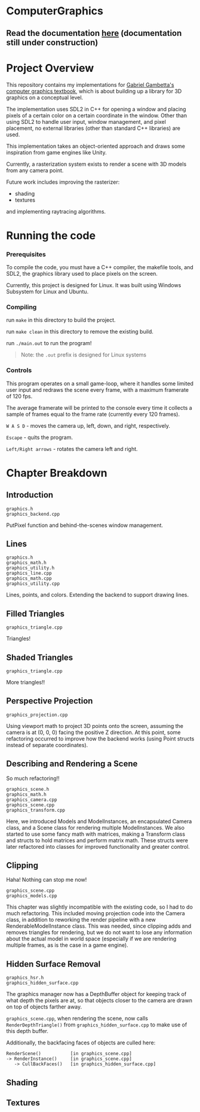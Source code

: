 # ComputerGraphics
## Read the documentation [here](documentation/GraphicsManager.md) (documentation still under construction)

# Project Overview
This repository contains my implementations for [Gabriel Gambetta's computer graphics textbook](https://gabrielgambetta.com/computer-graphics-from-scratch/), which is about building up a 
library for 3D graphics on a conceptual level.

The implementation uses SDL2 in C++ for opening a window and placing pixels
of a certain color on a certain coordinate in the window.
Other than using SDL2 to handle user input, window management, and pixel placement,
no external libraries (other than standard C++ libraries) are used.

This implementation takes an object-oriented approach and draws some inspiration
from game engines like Unity.

Currently, a rasterization system exists to render a scene with 3D models
from any camera point. 

Future work includes improving the rasterizer:
- shading
- textures

and implementing raytracing algorithms.

# Running the code
### Prerequisites
To compile the code, you must have a C++ compiler, the makefile tools, and SDL2, the graphics library used to place pixels on the screen.

Currently, this project is designed for Linux. It was built using Windows Subsystem for Linux and Ubuntu.

### Compiling
run `make` in this directory to build the project.

run `make clean` in this directory to remove the existing build.

run `./main.out` to run the program!
> Note: the `.out` prefix is designed for Linux systems

### Controls
This program operates on a small game-loop, where it handles some limited user input and redraws the scene every frame, with a maximum framerate of 120 fps.

The average framerate will be printed to the console every time it collects a sample of frames equal to the frame rate (currently every 120 frames).

`W A S D` - moves the camera up, left, down, and right, respectively.

`Escape` - quits the program.

`Left/Right arrows` - rotates the camera left and right.


# Chapter Breakdown
## Introduction
```
graphics.h
graphics_backend.cpp
```
PutPixel function and behind-the-scenes window management.
## Lines
```
graphics.h
graphics_math.h
graphics_utility.h
graphics_line.cpp
graphics_math.cpp
graphics_utility.cpp
```
Lines, points, and colors. Extending the backend to support drawing lines.

## Filled Triangles
```
graphics_triangle.cpp
```
Triangles!

## Shaded Triangles
```
graphics_triangle.cpp
```
More triangles!!

## Perspective Projection
```
graphics_projection.cpp
```
Using viewport math to project 3D points onto the screen, assuming the camera is
at (0, 0, 0) facing the positive Z direction. At this point, some refactoring
occurred to improve how the backend works (using Point structs instead of 
separate coordinates).

## Describing and Rendering a Scene
So much refactoring!!
```
graphics_scene.h
graphics_math.h
graphics_camera.cpp
graphics_scene.cpp
graphics_transform.cpp
```
Here, we introduced Models and ModelInstances, an encapsulated Camera class,
and a Scene class for rendering multiple ModelInstances. We also started to
use some fancy math with matrices, making a Transform class and structs to 
hold matrices and perform matrix math. These structs were later refactored
into classes for improved functionality and greater control.

## Clipping
Haha! Nothing can stop me now!
```
graphics_scene.cpp
graphics_models.cpp
```
This chapter was slightly incompatible with the existing code, so I had to do much refactoring. This included moving projection code into the Camera class, in
addition to reworking the render pipeline with a new RenderableModelInstance
class. This was needed, since clipping adds and removes triangles for rendering,
but we do not want to lose any information about the actual model in world
space (especially if we are rendering multiple frames, as is the case in
a game engine).

## Hidden Surface Removal

```
graphics_hsr.h
graphics_hidden_surface.cpp
```
The graphics manager now has a DepthBuffer object for keeping track of what depth the pixels are at,
so that objects closer to the camera are drawn on top of objects farther away.

`graphics_scene.cpp`, when rendering the scene, now calls `RenderDepthTriangle()` from `graphics_hidden_surface.cpp` to make use of this depth buffer.

Additionally, the backfacing faces of objects are culled here:
```
RenderScene()           [in graphics_scene.cpp]
-> RenderInstance()     [in graphics_scene.cpp]
   -> CullBackFaces()   [in graphics_hidden_surface.cpp]
```


## Shading

## Textures